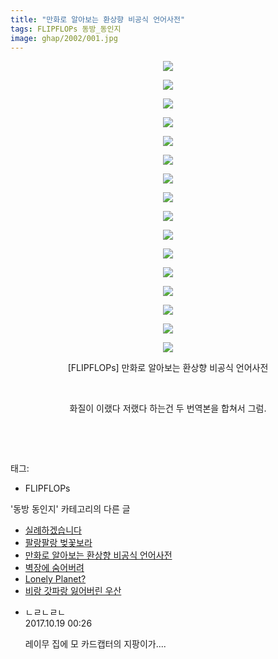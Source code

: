 ```yaml
---
title: "만화로 알아보는 환상향 비공식 언어사전"
tags: FLIPFLOPs 동방_동인지
image: ghap/2002/001.jpg
---
```

<div class="article">
<p style="text-align: center; clear: none; float: none;"><img src="{{ site.nasurl }}/ghap/2002/001.jpg"/></p>
<p style="text-align: center; clear: none; float: none;"><img src="{{ site.nasurl }}/ghap/2002/002.jpg"/></p>
<p style="text-align: center; clear: none; float: none;"><img src="{{ site.nasurl }}/ghap/2002/003.jpg"/></p>
<p style="text-align: center; clear: none; float: none;"><img src="{{ site.nasurl }}/ghap/2002/004.jpg"/></p>
<p style="text-align: center; clear: none; float: none;"><img src="{{ site.nasurl }}/ghap/2002/005.jpg"/></p>
<p style="text-align: center; clear: none; float: none;"><img src="{{ site.nasurl }}/ghap/2002/006.jpg"/></p>
<p style="text-align: center; clear: none; float: none;"><img src="{{ site.nasurl }}/ghap/2002/007.jpg"/></p>
<p style="text-align: center; clear: none; float: none;"><img src="{{ site.nasurl }}/ghap/2002/008.jpg"/></p>
<p style="text-align: center; clear: none; float: none;"><img src="{{ site.nasurl }}/ghap/2002/009.jpg"/></p>
<p style="text-align: center; clear: none; float: none;"><img src="{{ site.nasurl }}/ghap/2002/010.jpg"/></p>
<p style="text-align: center; clear: none; float: none;"><img src="{{ site.nasurl }}/ghap/2002/011.jpg"/></p>
<p style="text-align: center; clear: none; float: none;"><img src="{{ site.nasurl }}/ghap/2002/012.jpg"/></p>
<p style="text-align: center; clear: none; float: none;"><img src="{{ site.nasurl }}/ghap/2002/013.jpg"/></p>
<p style="text-align: center; clear: none; float: none;"><img src="{{ site.nasurl }}/ghap/2002/014.jpg"/></p>
<p style="text-align: center; clear: none; float: none;"><img src="{{ site.nasurl }}/ghap/2002/015.jpg"/></p>
<p style="text-align: center; clear: none; float: none;"><img src="{{ site.nasurl }}/ghap/2002/016.jpg"/></p>
<p style="text-align: center; clear: none; float: none;">[FLIPFLOPs] 만화로 알아보는 환상향 비공식 언어사전</p>
<p style="text-align: center; clear: none; float: none;"><br/></p>
<p style="text-align: center; clear: none; float: none;">화질이 이랬다 저랬다 하는건 두 번역본을 합쳐서 그럼.</p>
<p style="text-align: center; clear: none; float: none;"><br/></p>
<p><br/></p>
</div><div class="tagTrail">
<p>태그: </p>
<ul>
<li>FLIPFLOPs</li>
</ul>
</div><div class="another">
<p>'동방 동인지' 카테고리의 다른 글</p>
<ul>
<li><a href="/2016-09-05-ghap_2008">실례하겠습니다</a></li>
<li><a href="/2016-09-05-ghap_2003">팔랑팔랑 벚꽃보라</a></li>
<li><a href="/2016-09-05-ghap_2002">만화로 알아보는 환상향 비공식 언어사전</a></li>
<li><a href="/2016-09-05-ghap_2001">벽장에 숨어버려</a></li>
<li><a href="/2016-09-04-ghap_2000">Lonely Planet?</a></li>
<li><a href="/2016-09-04-ghap_1997">비랑 갓파랑 잃어버린 우산</a></li>
</ul>
</div><div class="cb_module cb_fluid">
<div class="cb_wrt cb_profile">
<div class="comment">
<ul>
<li class="cb_thumb_off" id="comment15108643">
<div class="cb_comment_area">
<div class="cb_info_area">
<div class="cb_section">
<span class="cb_nick_name">ㄴㄹㄴㄹㄴ</span>
</div>
<div class="cb_section">
<span class="cb_date">2017.10.19 00:26 </span>
</div>
</div>
<div class="cb_dsc_comment">
<p class="cb_dsc">
											레이무 집에 모 카드캡터의 지팡이가....
										</p>
</div>
</div></li>
</ul>
</div>
</div><!-- commentList close -->
</div>